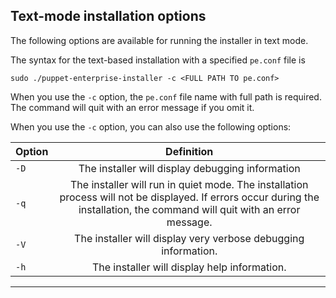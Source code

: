 <!--References present facts that users might need to understand or use a product.-->

## Text-mode installation options

The following options are available for running the installer in text mode.

The syntax for the text-based installation with a specified `pe.conf` file is

~~~
sudo ./puppet-enterprise-installer -c <FULL PATH TO pe.conf>
~~~

When you use the `-c` option, the `pe.conf` file name with full path is required. The command will quit with an error message if you omit it.

When you use the `-c` option, you can also use the following options:

Option          | Definition  |
----------------|:---------------:|
`-D` | The installer will display debugging information | 
`-q` | The installer will run in quiet mode. The installation process will not be displayed. If errors occur during the installation, the command will quit with an error message. | 
`-V` | The installer will display very verbose debugging information. |
`-h` | The installer will display help information.


* * *
